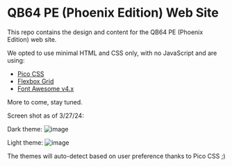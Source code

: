 # QB64 PE (Phoenix Edition) Web Site

This repo contains the design and content for the QB64 PE (Phoenix Edition) web site.

We opted to use minimal HTML and CSS only, with no JavaScript and are using:
- [Pico CSS](https://picocss.com/)
- [Flexbox Grid](http://flexboxgrid.com/)
- [Font Awesome v4.x](https://fontawesome.com/v4/icon/home)

More to come, stay tuned.

Screen shot as of 3/27/24:

Dark theme:
![image](https://github.com/grymmjack/qb64pe-web/assets/412263/3d5beaf2-1b99-4ea2-8858-a13b60dcd388)

Light theme:
![image](https://github.com/grymmjack/qb64pe-web/assets/412263/db5123aa-6ad1-4386-9262-27be9d8f6acb)

The themes will auto-detect based on user preference thanks to Pico CSS ;)
